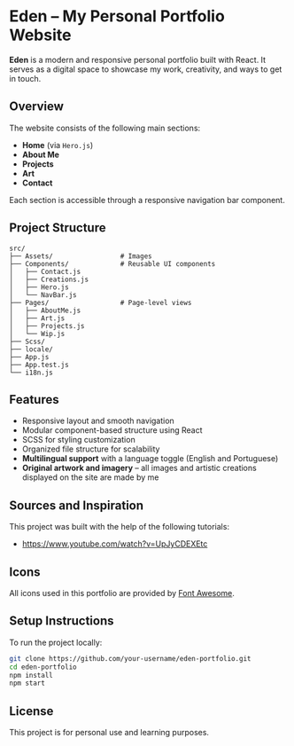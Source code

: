 # Eden – My Personal Portfolio Website

**Eden** is a modern and responsive personal portfolio built with React. It serves as a digital space to showcase my work, creativity, and ways to get in touch.

## Overview

The website consists of the following main sections:

- **Home** (via `Hero.js`)
- **About Me**
- **Projects**
- **Art**
- **Contact**

Each section is accessible through a responsive navigation bar component.

## Project Structure

```
src/
├── Assets/                 # Images
├── Components/             # Reusable UI components
│   ├── Contact.js
│   ├── Creations.js
│   ├── Hero.js
│   └── NavBar.js
├── Pages/                  # Page-level views
│   ├── AboutMe.js
│   ├── Art.js
│   ├── Projects.js
│   └── Wip.js
├── Scss/
├── locale/
├── App.js
├── App.test.js
└── i18n.js
```

## Features

- Responsive layout and smooth navigation
- Modular component-based structure using React
- SCSS for styling customization
- Organized file structure for scalability
- **Multilingual support** with a language toggle (English and Portuguese)
- **Original artwork and imagery** – all images and artistic creations displayed on the site are made by me  

## Sources and Inspiration

This project was built with the help of the following tutorials:

- https://www.youtube.com/watch?v=UpJyCDEXEtc

## Icons

All icons used in this portfolio are provided by [Font Awesome](https://fontawesome.com/).

## Setup Instructions

To run the project locally:

```bash
git clone https://github.com/your-username/eden-portfolio.git
cd eden-portfolio
npm install
npm start
```

## License

This project is for personal use and learning purposes.
